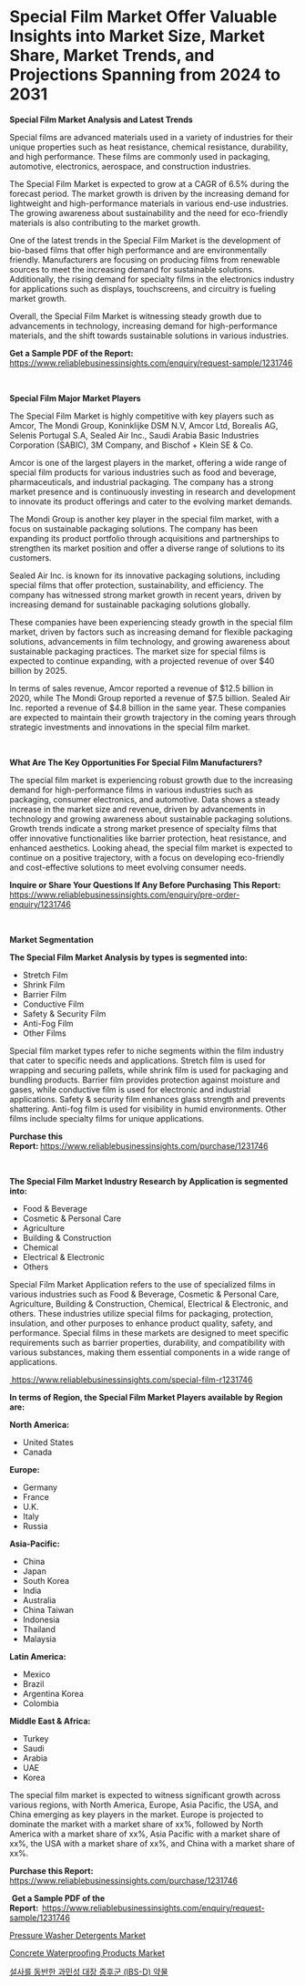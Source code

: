 <p><h1>Special Film Market Offer Valuable Insights into Market Size, Market Share, Market Trends, and Projections Spanning from 2024 to 2031</h1></p><p><strong>Special Film Market Analysis and Latest Trends</strong></p>
<p><p>Special films are advanced materials used in a variety of industries for their unique properties such as heat resistance, chemical resistance, durability, and high performance. These films are commonly used in packaging, automotive, electronics, aerospace, and construction industries.</p><p>The Special Film Market is expected to grow at a CAGR of 6.5% during the forecast period. The market growth is driven by the increasing demand for lightweight and high-performance materials in various end-use industries. The growing awareness about sustainability and the need for eco-friendly materials is also contributing to the market growth.</p><p>One of the latest trends in the Special Film Market is the development of bio-based films that offer high performance and are environmentally friendly. Manufacturers are focusing on producing films from renewable sources to meet the increasing demand for sustainable solutions. Additionally, the rising demand for specialty films in the electronics industry for applications such as displays, touchscreens, and circuitry is fueling market growth.</p><p>Overall, the Special Film Market is witnessing steady growth due to advancements in technology, increasing demand for high-performance materials, and the shift towards sustainable solutions in various industries.</p></p>
<p><strong>Get a Sample PDF of the Report:&nbsp;</strong> <a href="https://www.reliablebusinessinsights.com/enquiry/request-sample/1231746">https://www.reliablebusinessinsights.com/enquiry/request-sample/1231746</a></p>
<p>&nbsp;</p>
<p><strong>Special Film Major Market Players</strong></p>
<p><p>The Special Film Market is highly competitive with key players such as Amcor, The Mondi Group, Koninklijke DSM N.V, Amcor Ltd, Borealis AG, Selenis Portugal S.A, Sealed Air Inc., Saudi Arabia Basic Industries Corporation (SABIC), 3M Company, and Bischof + Klein SE & Co.</p><p>Amcor is one of the largest players in the market, offering a wide range of special film products for various industries such as food and beverage, pharmaceuticals, and industrial packaging. The company has a strong market presence and is continuously investing in research and development to innovate its product offerings and cater to the evolving market demands.</p><p>The Mondi Group is another key player in the special film market, with a focus on sustainable packaging solutions. The company has been expanding its product portfolio through acquisitions and partnerships to strengthen its market position and offer a diverse range of solutions to its customers.</p><p>Sealed Air Inc. is known for its innovative packaging solutions, including special films that offer protection, sustainability, and efficiency. The company has witnessed strong market growth in recent years, driven by increasing demand for sustainable packaging solutions globally.</p><p>These companies have been experiencing steady growth in the special film market, driven by factors such as increasing demand for flexible packaging solutions, advancements in film technology, and growing awareness about sustainable packaging practices. The market size for special films is expected to continue expanding, with a projected revenue of over $40 billion by 2025.</p><p>In terms of sales revenue, Amcor reported a revenue of $12.5 billion in 2020, while The Mondi Group reported a revenue of $7.5 billion. Sealed Air Inc. reported a revenue of $4.8 billion in the same year. These companies are expected to maintain their growth trajectory in the coming years through strategic investments and innovations in the special film market.</p></p>
<p>&nbsp;</p>
<p><strong>What Are The Key Opportunities For Special Film Manufacturers?</strong></p>
<p><p>The special film market is experiencing robust growth due to the increasing demand for high-performance films in various industries such as packaging, consumer electronics, and automotive. Data shows a steady increase in the market size and revenue, driven by advancements in technology and growing awareness about sustainable packaging solutions. Growth trends indicate a strong market presence of specialty films that offer innovative functionalities like barrier protection, heat resistance, and enhanced aesthetics. Looking ahead, the special film market is expected to continue on a positive trajectory, with a focus on developing eco-friendly and cost-effective solutions to meet evolving consumer needs.</p></p>
<p><strong>Inquire or Share Your Questions If Any Before Purchasing This Report:</strong> <a href="https://www.reliablebusinessinsights.com/enquiry/pre-order-enquiry/1231746">https://www.reliablebusinessinsights.com/enquiry/pre-order-enquiry/1231746</a></p>
<p>&nbsp;</p>
<p><strong>Market Segmentation</strong></p>
<p><strong>The Special Film Market Analysis by types is segmented into:</strong></p>
<p><ul><li>Stretch Film</li><li>Shrink Film</li><li>Barrier Film</li><li>Conductive Film</li><li>Safety & Security Film</li><li>Anti-Fog Film</li><li>Other Films</li></ul></p>
<p><p>Special film market types refer to niche segments within the film industry that cater to specific needs and applications. Stretch film is used for wrapping and securing pallets, while shrink film is used for packaging and bundling products. Barrier film provides protection against moisture and gases, while conductive film is used for electronic and industrial applications. Safety & security film enhances glass strength and prevents shattering. Anti-fog film is used for visibility in humid environments. Other films include specialty films for unique applications.</p></p>
<p><strong>Purchase this Report:&nbsp;</strong><a href="https://www.reliablebusinessinsights.com/purchase/1231746">https://www.reliablebusinessinsights.com/purchase/1231746</a></p>
<p>&nbsp;</p>
<p><strong>The Special Film Market Industry Research by Application is segmented into:</strong></p>
<p><ul><li>Food & Beverage</li><li>Cosmetic & Personal Care</li><li>Agriculture</li><li>Building & Construction</li><li>Chemical</li><li>Electrical & Electronic</li><li>Others</li></ul></p>
<p><p>Special Film Market Application refers to the use of specialized films in various industries such as Food & Beverage, Cosmetic & Personal Care, Agriculture, Building & Construction, Chemical, Electrical & Electronic, and others. These industries utilize special films for packaging, protection, insulation, and other purposes to enhance product quality, safety, and performance. Special films in these markets are designed to meet specific requirements such as barrier properties, durability, and compatibility with various substances, making them essential components in a wide range of applications.</p></p>
<p><a href="https://www.reliablebusinessinsights.com/special-film-r1231746">&nbsp;https://www.reliablebusinessinsights.com/special-film-r1231746</a></p>
<p><strong>In terms of Region, the Special Film Market Players available by Region are:</strong></p>
<p>
    <p> <strong> North America: </strong>
        <ul>
            <li>United States</li>
            <li>Canada</li>
        </ul>
        </p> 
    <p> <strong> Europe: </strong>
        <ul>
            <li>Germany</li>
            <li>France</li>
            <li>U.K.</li>
            <li>Italy</li>
            <li>Russia</li>
        </ul>
        </p> 
    <p> <strong> Asia-Pacific: </strong>
        <ul>
            <li>China</li>
            <li>Japan</li>
            <li>South Korea</li>
            <li>India</li>
            <li>Australia</li>
            <li>China Taiwan</li>
            <li>Indonesia</li>
            <li>Thailand</li>
            <li>Malaysia</li>
        </ul>
        </p> 
    <p> <strong> Latin America: </strong>
        <ul>
            <li>Mexico</li>
            <li>Brazil</li>
            <li>Argentina Korea</li>
            <li>Colombia</li>
        </ul>
        </p> 
    <p> <strong> Middle East & Africa: </strong>
        <ul>
            <li>Turkey</li>
            <li>Saudi</li>
            <li>Arabia</li>
            <li>UAE</li>
            <li>Korea</li>
        </ul>
    </p>
    </p>
<p><p>The special film market is expected to witness significant growth across various regions, with North America, Europe, Asia Pacific, the USA, and China emerging as key players in the market. Europe is projected to dominate the market with a market share of xx%, followed by North America with a market share of xx%, Asia Pacific with a market share of xx%, the USA with a market share of xx%, and China with a market share of xx%.</p></p>
<p><strong>Purchase this Report: </strong><a href="https://www.reliablebusinessinsights.com/purchase/1231746">https://www.reliablebusinessinsights.com/purchase/1231746</a></p>
<p>&nbsp;<strong>Get a Sample PDF of the Report:&nbsp;&nbsp;</strong><a href="https://www.reliablebusinessinsights.com/enquiry/request-sample/1231746">https://www.reliablebusinessinsights.com/enquiry/request-sample/1231746</a></p>
<p><strong></strong></p>
<p><p><a href="https://github.com/AdrianaPaucek2023/Market-Research-Report-List-1/blob/main/pressure-washer-detergents-market.md">Pressure Washer Detergents Market</a></p><p><a href="https://github.com/lorenzaSchmeler/Market-Research-Report-List-1/blob/main/concrete-waterproofing-products-market.md">Concrete Waterproofing Products Market</a></p><p><a href="https://medium.com/@kellylyncyh543964/%EC%84%A4%EC%82%AC%EB%A5%BC-%EB%8F%99%EB%B0%98%ED%95%9C-%EB%B3%80%EB%B9%84%EC%A7%88%ED%99%98-irritable-bowel-syndrome-with-diarrhea-ibs-d-%EC%95%BD%EB%AC%BC-%EC%8B%9C%EC%9E%A5-%EA%B7%9C%EB%AA%A8%EC%97%90-%EB%8C%80%ED%95%9C-%ED%86%B5%EC%B0%B0%EB%A0%A5%EC%9D%84-%EC%A0%9C%EA%B3%B5%ED%95%98%EB%A9%B0-2024%EB%85%84%EB%B6%80%ED%84%B0-2031%EB%85%84%EA%B9%8C%EC%A7%80-bb6f0f675013">설사를 동반한 과민성 대장 증후군 (IBS-D) 약물</a></p></p>